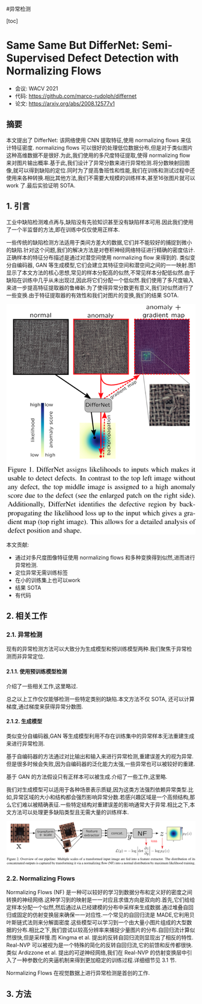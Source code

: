 #异常检测 

[toc]

# Same Same But DifferNet: Semi-Supervised Defect Detection with Normalizing Flows
- 会议: WACV 2021
- 代码: https://github.com/marco-rudolph/differnet
- 论文: https://arxiv.org/abs/2008.12577v1

## 摘要
本文提出了 DifferNet: 该网络使用 CNN 提取特征,使用 normalizing flows 来估计特征密度. normalizing flows 可以很好的处理低位数据分布,但是对于类似图片这种高维数据不是很好.为此,我们使用的多尺度特征提取,使得 normalizing flow 来对图片输出概率.基于此,我们设计了异常分数来进行异常检测.将分数映射回图像,就可以得到缺陷的定位.同时为了提高鲁班性和性能,我们在训练和测试过程中还使用来各种转换.相比其他方法,我们不需要大规模的训练样本,甚至16张图片就可以 work 了.最后实验证明 SOTA.

## 1. 引言  
工业中缺陷检测难点再与,缺陷没有先验知识甚至没有缺陷样本可用.因此我们使用了一个半监督的方法,即在训练中仅仅使用正样本.   

一些传统的缺陷检测方法适用于类间方差大的数据,它们并不能较好的捕捉到微小的缺陷.针对这个问题,我们的解决方法是对卷积神经网络特征进行精确的密度估计.正确样本的特征分布描述是通过对潜空间使用 normalizing flow 来得到的. 类似变分自编码器, GAN 等生成模型,它们会建立其特征空间和潜空间之间的一一映射.图1 显示了本文方法的核心思想,常见的样本分配高的似然,不常见样本分配低似然.由于缺陷在训练中几乎从未出现过,因此将它们分配一个低似然.我们使用了多尺度输入来进一步提高特征提取器的鲁棒新.为了使得异常分数更有意义,我们对似然进行了一些变换.由于特征提取器的有效性和我们对图片的变换,我们的结果 SOTA.

![diffnet_fig1](../Attachments/diffnet_fig1.png)

本文贡献:
- 通过对多尺度图像特征使用 normalizing flows 和多种变换得到似然,进而进行异常检测.
- 定位异常无需训练标签
- 在小的训练集上也可以work
- 结果 SOTA
- 有代码

## 2. 相关工作
### 2.1. 异常检测
现有的异常检测方法可以大致分为生成模型和预训练模型两种.我们聚焦于异常检测而非异常定位.

#### 2.1.1. 使用预训练模型检测
介绍了一些相关工作,这里略过.  

总之以上工作仅仅能够检测一些特定类别的缺陷.本文方法不仅 SOTA, 还可以计算梯度,通过梯度来获得异常分数图.

#### 2.1.2. 生成模型
类似变分自编码器,GAN 等生成模型利用不存在训练集中的异常样本无法重建生成来进行异常检测.  

基于自编码器的方法通过对比输出和输入来进行异常检测,重建误差大的视为异常.但是很多时候会失败,因为自编码器的泛化能力太强,一些异常也可以被较好的重建.

基于 GAN 的方法假设只有正样本可以被生成.介绍了一些工作,这里略.

我们对生成模型可以适用于各种场景表示质疑,因为这类方法强烈依赖异常类型.比如,异常区域的大小和结构都会强烈影响异常分数.若感兴趣区域是一个高频结构,那么它们难以被精确表征.一些特定结构对重建误差的影响通常大于异常.相比之下,本文方法可以处理更多缺陷类型且无需大量的训练样本.

![diffnet_fig2](../Attachments/diffnet_fig2.png)

### 2.2. Normalizing Flows
Normalizing Flows (NF) 是一种可以较好的学习到数据分布和定义好的密度之间转换的神经网络.这种学习到的映射是一一对应且求值方向是双向的.首先,它们给给定样本分配一个似然,然后通过从已经建模的分布中采样来生成数据.通过堆叠自回归或固定的仿射变换层来确保一一对应性.一个常见的自回归流是 MADE,它利用贝叶斯链式法则来分解面密度.这些模型可以学习到一个由大量小图片组成的大型数据的分布.相比之下,我们尝试以较高分辨率来捕捉少量图片的分布.自回归流计算似然很快,但是采样慢.而 Kingma et al. 提出的反转自回归流则显现出了相反的特性. Real-NVP 可以被视为是一个特殊的简化的反转自回归流,它的前馈和反传都很快.类似 Ardizzone et al. 提出的可逆神经网络,我们在 Real-NVP 的仿射变换层中引入了一种参数化的夹逼机制来得到更加稳定的训练过程.详细细节见 3.1 节.

Normalizing Flows 在视觉数据上进行异常检测是首创的工作.

## 3. 方法

